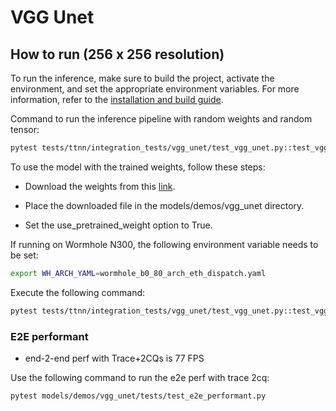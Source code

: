 # VGG Unet
## How to run (256 x 256 resolution)

To run the inference, make sure to build the project, activate the environment, and set the appropriate environment variables.
For more information, refer to the [installation and build guide](https://docs.tenstorrent.com/tt-metalium/latest/get_started/get_started.html#install-and-build).

Command to run the inference pipeline with random weights and random tensor:

```sh
pytest tests/ttnn/integration_tests/vgg_unet/test_vgg_unet.py::test_vgg_unet[0-pretrained_weight_false]
```

To use the model with the trained weights, follow these steps:

- Download the weights from this [link](https://drive.google.com/file/d/1XZi_W5Pj4jLSI31WUAlYf0SWQMu0wL6X/view).

- Place the downloaded file in the models/demos/vgg_unet directory.

- Set the use_pretrained_weight option to True.

If running on Wormhole N300, the following environment variable needs to be set:

```sh
export WH_ARCH_YAML=wormhole_b0_80_arch_eth_dispatch.yaml
```

Execute the following command:

```sh
pytest tests/ttnn/integration_tests/vgg_unet/test_vgg_unet.py::test_vgg_unet[0-pretrained_weight_true]
```
### E2E performant
- end-2-end perf with Trace+2CQs is 77 FPS <br>


Use the following command to run the e2e perf with trace 2cq:
```sh
pytest models/demos/vgg_unet/tests/test_e2e_performant.py
```
